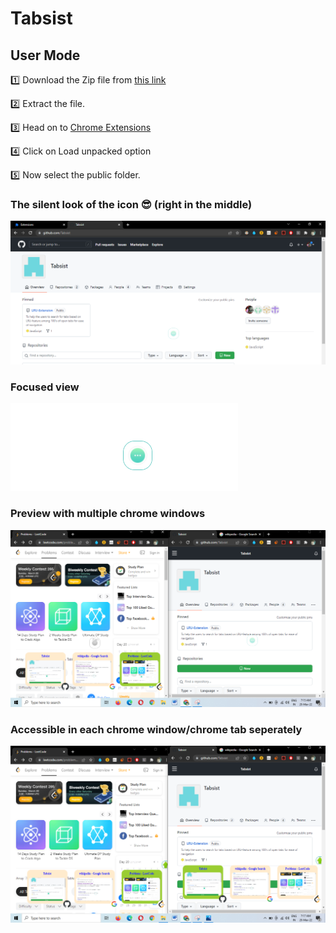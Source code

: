 # Tabsist

## User Mode

  1️⃣  Download the Zip file from [this link](https://drive.google.com/drive/folders/1uK1-mVNfMkriH31m-cmoHFWvg1O69vzj)

  2️⃣  Extract the file.

  3️⃣  Head on to [Chrome Extensions](https://chrome://extensions/)

  4️⃣  Click on Load unpacked option

  5️⃣  Now select the public folder. 


###  The silent look of the icon 😎 (right in the middle)
![](images/howExtensionLooks.PNG)


###  Focused view
![](images/icon.PNG)


###  Preview with multiple chrome windows 
![](images/listOfLRUs.png)


###  Accessible in each chrome window/chrome tab seperately
![](images/detailListOfLRUs.png)
